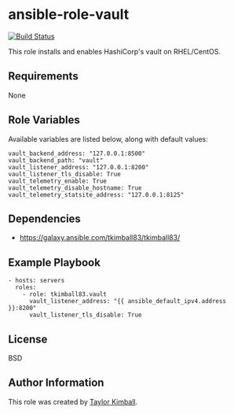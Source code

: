# ansible-role-vault

[![Build Status](https://travis-ci.org/tkimball83/ansible-role-vault.svg?branch=master)](https://travis-ci.org/tkimball83/ansible-role-vault)

This role installs and enables HashiCorp's vault on RHEL/CentOS.

## Requirements

None

## Role Variables

Available variables are listed below, along with default values:

    vault_backend_address: "127.0.0.1:8500"
    vault_backend_path: "vault"
    vault_listener_address: "127.0.0.1:8200"
    vault_listener_tls_disable: True
    vault_telemetry_enable: True
    vault_telemetry_disable_hostname: True
    vault_telemetry_statsite_address: "127.0.0.1:8125"

## Dependencies

 * https://galaxy.ansible.com/tkimball83/tkimball83/

## Example Playbook

    - hosts: servers
      roles:
        - role: tkimball83.vault
          vault_listener_address: "{{ ansible_default_ipv4.address }}:8200"
          vault_listener_tls_disable: True
         
## License

BSD

## Author Information

This role was created by [Taylor Kimball](http://www.linuxhq.org).
